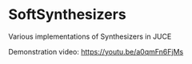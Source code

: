 # SoftSynthesizers
Various implementations of Synthesizers in JUCE

Demonstration video: https://youtu.be/a0qmFn6FjMs
